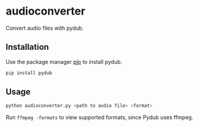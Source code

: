 # audioconverter

Convert audio files with pydub.

## Installation

Use the package manager [pip](https://pip.pypa.io/en/stable/) to install pydub.

```bash
pip install pydub
```

## Usage

```bash
python audioconverter.py <path to audio file> <format>
```
Run `ffmpeg -formats` to view supported formats, since Pydub uses ffmpeg.
